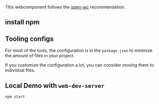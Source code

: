 

This webcomponent follows the [open-wc](https://github.com/open-wc/open-wc) recommendation.
## install npm 

## Tooling configs

For most of the tools, the configuration is in the `package.json` to minimize the amount of files in your project.

If you customize the configuration a lot, you can consider moving them to individual files.

## Local Demo with `web-dev-server`

```bash
npm start
```


